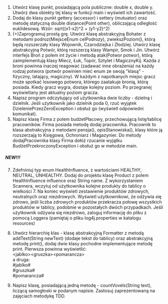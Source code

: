 1. Utwórz klasę punkt, posiadającą pola publiczne: double x, double y. Utwórz dwa obiekty tej klasy w funkcji main i wyświetl ich zawartość.
2. Dodaj do klasy punkt gettery (accessor) i settery (mutuator) oraz metodę statyczną double distance(Point other), 
obliczającą odległość euklidesową. Wzór: sqrt((x1-x2)^2 + (y1-y2)^2)
4. (+)Zaprogramuj prostą grę. Utwórz klasę abstrakcyjną Bohater z metodami podroz(MiejsceEnum celPodrozy), 
zwiekszPoziom(), którą będą rozszerzały klasy Wojownik, Czarodziejka i Złodziej. Utwórz klasę abstrakcyjną Potwór, którą rozszerzą klasy Wampir, Smok i Jin.
   Utwórz interfejs Broń z polem int życie i metodą atak(Potwor potwor), którą zaimplementują klasy Miecz, Łuk, Topór, Sztylet i MagicznyKij. Każda z broni powinna inaczej reagować (zadawać inne obrażenia) na każdy rodzaj potwora (potwór powinien mieć enum ze swoją "klasą" - fizyczny, latający, magiczny).
   W każdym z napotkanych miejsc gracz może spotkać losowego potwora, którego zaatakuje bronią, którą posiada. Kiedy gracz wygra, dostaje kolejny poziom.
   Po przegranej wyświetlany jest aktualny poziom gracza.
5. Napisz program odczytujący od użytkownika dwie liczby - dzielną i dzielnik. Jeśli użytkownik jako dzielnik poda 0, rzuć wyjątek DzieleniePrzezZeroException i obsłuż go (wyświetl odpowiedni komunikat).
6. Napisz klasę Firma z polem budżetPłacowy, przechowującą listę/tablicę pracowników. Firma posiada metodę dodaj pracownika. Pracownik to klasa abstrakcyjna z metodami pensja(), opisStanowiska(), klasy które ją rozszerzają to Księgowa, Ochroniarz i Magazynier.
   Do metody dodajPracownika klasy Firma dołóż rzucanie wyjątku BudżetPrzekroczonyException i obsłuż go w metodzie main.
   
##### NEW!!!

7. Zdefniniuj typ enum HealthInfluence, z wartościami HEALTHY, NEUTRAL, UNHEALTHY. Dodaj do projektu klasę Product z polem HealthInfluence influence oraz String name. Z wykorzystaniem Scannera, wczytuj od użytkownika kolejne produkty do tablicy o wielkości 7. Na koniec wyświetl zestawienie produktów zdrowych, neutralnych oraz niezdrowych. Wyświetl użytkownikowi, że odżywia się zdrowo, jeśli liczba zdrowych produktów przekracza połowę wszystkich produktów w tablicy, podobnie w pozostałych dwóch przypadkach. Jeśli użytkownik odżywia się niezdrowo, zaloguj informację do pliku z pomocą Loggera (pamiętaj o pliku log4j.properties w katalogu resources)
8. Utwórz hierarchię klas - klasę abstrakcyjną Formatter z metodą addText(String newText) (dodaje tekst do tablicy) oraz abstrakcyjną metodę print(), dodaj dwie klasy pochodne implementujące metodę print. Pierwsza powinna wyświetlić:  
\<jablko\>\<gruszka\>\<pomarancza\>  
a druga:  
\#jablko\#  
\#gruszka\#  
\#pomarancza\#

9. Napisz klasę, posiadającą jedną metodę - countVovels(String text), liczącą samogłoski w podanym napisie. Zastosuj zaprezentowaną na zajęciach metodykę TDD.
